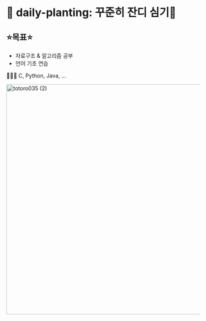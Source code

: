 # 🌱 daily-planting: 꾸준히 잔디 심기🌱

## ⭐목표⭐
* 자료구조 & 알고리즘 공부
* 언어 기초 연습

👩🏻‍💻 C, Python, Java, ...

<img width="600" alt="totoro035 (2)" src= https://user-images.githubusercontent.com/102007066/170699272-d6093aaf-a78e-4da9-973e-43a72b67c465.jpg>



